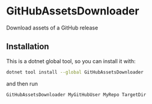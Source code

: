 # GitHubAssetsDownloader

Download assets of a GitHub release

## Installation

This is a dotnet global tool, so you can install it with:

```bash
dotnet tool install --global GitHubAssetsDownloader
```

and then run

```bash
GitHubAssetsDownloader MyGitHubUser MyRepo TargetDir
```
